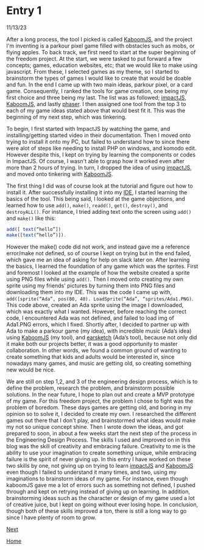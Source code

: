 # Entry 1

11/13/23


After a long process, the tool I picked is called [KaboomJS](https://kaboomjs.com/), and the project I'm inventing is a parkour pixel game filled with obstacles such as mobs, or flying apples. To back track, we first need to start at the super beginning of the freedom project. At the start, we were tasked to put forward a few concepts; games, education websites, etc; that we would like to make using javascript. From these, I selected games as my theme, so I started to brainstorm the types of games I would like to create that would be doable and fun.  In the end I came up with two main ideas, parkour pixel, or a card game. Consequently, I ranked the tools for game creation, one being my first choice and three being my last. The list was as followed; [impactJS](https://impactjs.com/), [KaboomJS](https://kaboomjs.com/), and lastly [phaser](https://phaser.io/). I then assigned one tool from the top 3 to each of my game ideas stated above that would best fit it. This was the beginning of my next step, which was tinkering.

To begin, I first started with ImpactJS by watching the game, and installing/getting started video in their documentation.  Then I moved onto trying to install it onto my PC, but failed to understand how to since there were alot of steps like needing to install PHP on windows, and komodo edit. However despite this, I kept on trying by learning the components or codes in ImpactJS. Of course, I wasn't able to grasp how it worked even after more than 2 hours of trying. In turn, I dropped the idea of using [impactJS](https://impactjs.com/), and moved onto tinkering with [KaboomJS](https://kaboomjs.com/).

The first thing I did was of course look at the tutorial and figure out how to install it. After successfully installing it into my [IDE](cs50.dev), I started learning the basics of the tool. This being said, I looked at the game objections, and learned how to use `add()`, `make()`, `readd()`, `get()`, `destroy()`, and `destroyALL()`. For instance, I tried adding text onto the screen using `add()` and `make()` like this:

```js
add([ text(“hello”])
make([text(“hello”)]).
```
However the make() code did not work, and instead gave me a reference error/make not defined, so of course I kept on trying but in the end failed, which gave me an idea of asking for help on slack later on. After learning the basics, I learned the foundation of any game which was the sprites. First and foremost I looked at the example of how the website created a sprite using PNG files while using `add()`. Then I moved onto creating my own sprite using my friends' pictures by turning them into PNG files and downloading them into my IDE. This was the code I came up with, ``` add([sprite(“Ada”, pos(80, 40). LoadSprite(“Ada”, “sprites/Ada1.PNG) ```. This code above, created an Ada sprite using the image I downloaded, which was exactly what I wanted. However, before reaching the correct code, I encountered Ada was not defined, and failed to load img of Ada1.PNG errors, which I fixed. Shortly after, I decided to partner up with Ada to make a parkour game (my idea), with incredible music (Ada’s idea) using [KaboomJS](https://kaboomjs.com/) (my tool), and [earsketch](http://earsketch.gatech.edu/landing/#/) (Ada’s tool), because not only did it make both our projects better, it was a good opportunity to master collaboration. In other words, we found a common ground of wanting to create something that kids and adults would be interested in, since nowadays many games, and music are getting old, so creating something new would be nice.

We are still on step 1,2, and 3 of the engineering design process, which is to define the problem, research the problem, and brainstorm possible solutions. In the near future, I hope to plan out and create a MVP prototype of my game. For this freedom project, the problem I chose to fight was the problem of boredom. These days games are getting old, and boring in my opinion so to solve it, I decided to create my own. I researched the different games out there that I don't play, and brainstormed what ideas would make my not so unique concept shine. Then I wrote down the ideas, and got prepared to soon, in about a few weeks start the next step of the process in the Engineering Design Process.
The skills I used and improved on in this blog was the skill of creativity and embracing failure. Creativity to me is the ability to use your imagination to create something unique, while embracing failure is the spirit of never giving up. In this entry I have worked on these two skills by one, not giving up on trying to learn [impactJS](https://impactjs.com/) and [KaboomJS](https://kaboomjs.com/) even though I failed to understand it many times, and two, using my imaginations to brainstorm ideas of my game. For instance, even though kaboomJS gave me a lot of errors such as something not defined, I pushed through and kept on retrying instead of giving up on learning. In addition, brainstorming ideas such as the character or design of my game used a lot of creative juice, but I kept on going without ever losing hope. In conclusion, though both of these skills improved a ton, there is still a long way to go since I have plenty of room to grow.


[Next](entry02.md)

[Home](../README.md)
